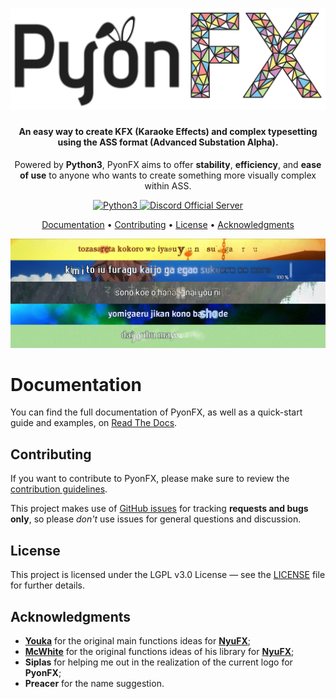 
<h1 align="center">
  <img src="https://github.com/CoffeeStraw/PyonFX/blob/master/docs/source/_static/PyonFX%20Logo.png?raw=true" alt="PyonFX Logo" width="600">
</h1>

<h4 align="center">An easy way to create KFX (Karaoke Effects) and complex typesetting using the ASS format (Advanced Substation Alpha).</h4>
<p align="center">Powered by <b>Python3</b>, PyonFX aims to offer <b>stability</b>, <b>efficiency</b>, and <b>ease of use</b>
to anyone who wants to create something more visually complex within ASS.</p>

<p align="center">
  <a href="https://www.python.org/">
    <img src="https://forthebadge.com/images/badges/made-with-python.svg" height=28
         alt="Python3">
  </a>
  <a href="https://discord.gg/Xxy3YAv">
    <img src="https://img.shields.io/discord/562766544061595650.svg?label=Discord%20Server&logo=discord&style=for-the-badge"
         alt="Discord Official Server">
  </a>
</p>

<p align="center">
  <a href="#documentation">Documentation</a> •
  <a href="#contributing">Contributing</a> •
  <a href="#license">License</a> •
  <a href="#acknowledgments">Acknowledgments</a>
</p>

<p align="center"><img src="https://github.com/CoffeeStraw/PyonFX/blob/master/docs/source/_static/PyonFX_Showcase.jpg?raw=true" alt="Showcase of Effects doable with PyonFX"></p>

# Documentation

You can find the full documentation of PyonFX, as well as a quick-start guide and examples, on [Read The Docs](http://pyonfx.rtfd.io/).

## Contributing

If you want to contribute to PyonFX, please make sure to review the [contribution
guidelines](CONTRIBUTING.md).

This project makes use of [GitHub issues](https://github.com/CoffeeStraw/PyonFX/issues) for
tracking **requests and bugs only**, so please *don't* use issues for general questions and discussion.

## License

This project is licensed under the LGPL v3.0 License — see the [LICENSE](LICENSE) file for further details.

## Acknowledgments

* **[Youka](https://github.com/Youka)** for the original main functions ideas for **[NyuFX](https://github.com/Youka/NyuFX)**;
* **[McWhite](https://github.com/BastianGanze)** for the original functions ideas of his library for **[NyuFX](https://github.com/Youka/NyuFX)**;
* **Siplas** for helping me out in the realization of the current logo for **PyonFX**;
* **Preacer** for the name suggestion.
